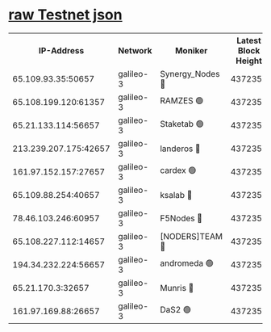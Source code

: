 [raw Testnet json](https://rpc-check.androt.stavr.tech/androt/rpcandrot_result.json)
=

<table><tr><th>IP-Address</th><th>Network</th><th>Moniker</th><th>Latest Block Height</th><th>Earliest Block Height</th><th>Catching Up</th><th>Tx Index</th><th>Voting Power</th><th>Scan Time</th></tr><tr><td>65.109.93.35:50657</td><td>galileo-3</td><td>Synergy_Nodes 🔴</td><td>4372359</td><td>0</td><td>False</td><td>on</td><td>960604</td><td>2023-12-25T09:39:35.235150497UTC</td></tr><tr><td>65.108.199.120:61357</td><td>galileo-3</td><td>RAMZES 🟢</td><td>4372357</td><td>1</td><td>False</td><td>on</td><td>0</td><td>2023-12-25T09:39:21.927073569UTC</td></tr><tr><td>65.21.133.114:56657</td><td>galileo-3</td><td>Staketab 🟢</td><td>4372359</td><td>90001</td><td>False</td><td>on</td><td>0</td><td>2023-12-25T09:39:36.328338570UTC</td></tr><tr><td>213.239.207.175:42657</td><td>galileo-3</td><td>landeros 🔴</td><td>4372355</td><td>2642001</td><td>False</td><td>on</td><td>73</td><td>2023-12-25T09:39:09.452701397UTC</td></tr><tr><td>161.97.152.157:27657</td><td>galileo-3</td><td>cardex 🟢</td><td>4372359</td><td>2945323</td><td>False</td><td>on</td><td>0</td><td>2023-12-25T09:39:35.641643771UTC</td></tr><tr><td>65.109.88.254:40657</td><td>galileo-3</td><td>ksalab 🔴</td><td>4372357</td><td>3000356</td><td>False</td><td>on</td><td>31614</td><td>2023-12-25T09:39:17.512978002UTC</td></tr><tr><td>78.46.103.246:60957</td><td>galileo-3</td><td>F5Nodes 🔴</td><td>4372359</td><td>3057001</td><td>False</td><td>off</td><td>24</td><td>2023-12-25T09:39:35.901018323UTC</td></tr><tr><td>65.108.227.112:14657</td><td>galileo-3</td><td>[NODERS]TEAM 🔴</td><td>4372355</td><td>3176323</td><td>False</td><td>on</td><td>959621</td><td>2023-12-25T09:39:09.889650925UTC</td></tr><tr><td>194.34.232.224:56657</td><td>galileo-3</td><td>andromeda 🟢</td><td>4372357</td><td>4272356</td><td>False</td><td>off</td><td>0</td><td>2023-12-25T09:39:16.379515559UTC</td></tr><tr><td>65.21.170.3:32657</td><td>galileo-3</td><td>Munris 🔴</td><td>4372357</td><td>4272357</td><td>False</td><td>off</td><td>416</td><td>2023-12-25T09:39:26.666478302UTC</td></tr><tr><td>161.97.169.88:26657</td><td>galileo-3</td><td>DaS2 🟢</td><td>4372357</td><td>4326001</td><td>False</td><td>on</td><td>0</td><td>2023-12-25T09:39:17.107943443UTC</td></tr></table>
